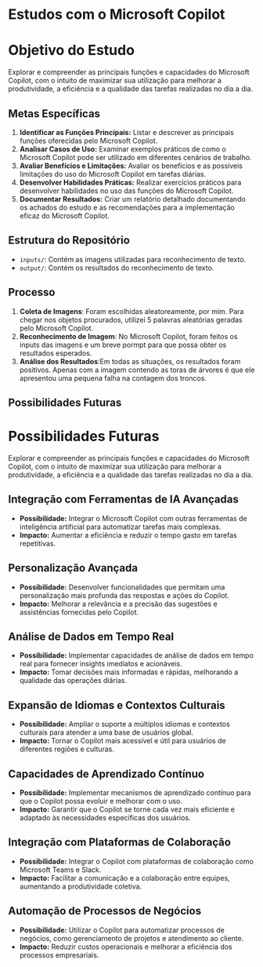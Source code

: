# Estudos com o Microsoft Copilot


# Objetivo do Estudo

Explorar e compreender as principais funções e capacidades do Microsoft Copilot, com o intuito de maximizar sua utilização para melhorar a produtividade, a eficiência e a qualidade das tarefas realizadas no dia a dia.

## Metas Específicas

1. **Identificar as Funções Principais:** Listar e descrever as principais funções oferecidas pelo Microsoft Copilot.
2. **Analisar Casos de Uso:** Examinar exemplos práticos de como o Microsoft Copilot pode ser utilizado em diferentes cenários de trabalho.
3. **Avaliar Benefícios e Limitações:** Avaliar os benefícios e as possíveis limitações do uso do Microsoft Copilot em tarefas diárias.
4. **Desenvolver Habilidades Práticas:** Realizar exercícios práticos para desenvolver habilidades no uso das funções do Microsoft Copilot.
5. **Documentar Resultados:** Criar um relatório detalhado documentando os achados do estudo e as recomendações para a implementação eficaz do Microsoft Copilot.


## Estrutura do Repositório
- `inputs/`: Contém as imagens utilizadas para reconhecimento de texto.
- `output/`: Contém os resultados do reconhecimento de texto.

## Processo
1. **Coleta de Imagens**: Foram escolhidas aleatoreamente, por mim. Para chegar nos objetos procurados, utilizei 5 palavras aleatórias geradas pelo Microsoft Copilot.
2. **Reconhecimento de Imagem**: No Microsoft Copilot, foram feitos os inputs das imagens e um breve pormpt para que possa obter os resultados esperados.
3. **Análise dos Resultados**:Em todas as situações, os resultados foram positivos. Apenas com a imagem contendo as toras de árvores é que ele apresentou uma pequena falha na contagem dos troncos.


## Possibilidades Futuras
# Possibilidades Futuras

Explorar e compreender as principais funções e capacidades do Microsoft Copilot, com o intuito de maximizar sua utilização para melhorar a produtividade, a eficiência e a qualidade das tarefas realizadas no dia a dia.

## Integração com Ferramentas de IA Avançadas
- **Possibilidade:** Integrar o Microsoft Copilot com outras ferramentas de inteligência artificial para automatizar tarefas mais complexas.
- **Impacto:** Aumentar a eficiência e reduzir o tempo gasto em tarefas repetitivas.

## Personalização Avançada
- **Possibilidade:** Desenvolver funcionalidades que permitam uma personalização mais profunda das respostas e ações do Copilot.
- **Impacto:** Melhorar a relevância e a precisão das sugestões e assistências fornecidas pelo Copilot.

## Análise de Dados em Tempo Real
- **Possibilidade:** Implementar capacidades de análise de dados em tempo real para fornecer insights imediatos e acionáveis.
- **Impacto:** Tomar decisões mais informadas e rápidas, melhorando a qualidade das operações diárias.

## Expansão de Idiomas e Contextos Culturais
- **Possibilidade:** Ampliar o suporte a múltiplos idiomas e contextos culturais para atender a uma base de usuários global.
- **Impacto:** Tornar o Copilot mais acessível e útil para usuários de diferentes regiões e culturas.

## Capacidades de Aprendizado Contínuo
- **Possibilidade:** Implementar mecanismos de aprendizado contínuo para que o Copilot possa evoluir e melhorar com o uso.
- **Impacto:** Garantir que o Copilot se torne cada vez mais eficiente e adaptado às necessidades específicas dos usuários.

## Integração com Plataformas de Colaboração
- **Possibilidade:** Integrar o Copilot com plataformas de colaboração como Microsoft Teams e Slack.
- **Impacto:** Facilitar a comunicação e a colaboração entre equipes, aumentando a produtividade coletiva.

## Automação de Processos de Negócios
- **Possibilidade:** Utilizar o Copilot para automatizar processos de negócios, como gerenciamento de projetos e atendimento ao cliente.
- **Impacto:** Reduzir custos operacionais e melhorar a eficiência dos processos empresariais.

